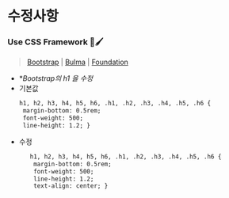 # 수정사항

### Use CSS Framework 🎨🖌
>[Bootstrap](https://getbootstrap.kr/) | [Bulma](https://bulma.io/) | [Foundation](https://get.foundation/)
 
 
 
  * **Bootstrap의 h1 을 수정* 
  * 기본값 
     ```html
    h1, h2, h3, h4, h5, h6, .h1, .h2, .h3, .h4, .h5, .h6 {
      margin-bottom: 0.5rem;
      font-weight: 500;
      line-height: 1.2; } 
  * 수정 
      ``` html  
         h1, h2, h3, h4, h5, h6, .h1, .h2, .h3, .h4, .h5, .h6 {
          margin-bottom: 0.5rem;
          font-weight: 500;
          line-height: 1.2;
          text-align: center; }
 
